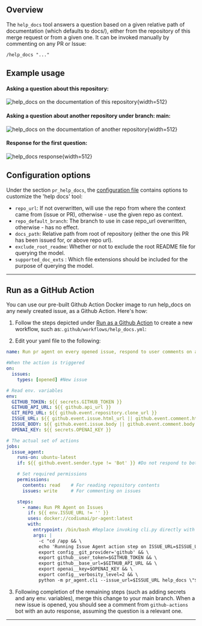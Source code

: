 ## Overview

The `help_docs` tool answers a question based on a given relative path of documentation (which defaults to docs/), either from the repository of this merge request or from a given one.
It can be invoked manually by commenting on any PR or Issue:
```
/help_docs "..."
```

## Example usage
#### Asking a question about this repository:
![help_docs on the documentation of this repository](https://codium.ai/images/pr_agent/help_docs_comment.png){width=512}

#### Asking a question about another repository under branch: main:
![help_docs on the documentation of another repository](https://codium.ai/images/pr_agent/help_docs_comment_explicit_git.png){width=512}

#### Response for the first question: 
![help_docs response](https://codium.ai/images/pr_agent/help_docs_response.png){width=512}

## Configuration options

Under the section `pr_help_docs`, the [configuration file](https://github.com/Codium-ai/pr-agent/blob/main/pr_agent/settings/configuration.toml#L50) contains options to customize the 'help docs' tool:

- `repo_url`: If not overwritten, will use the repo from where the context came from (issue or PR), otherwise - use the given repo as context.
- `repo_default_branch`: The branch to use in case repo_url overwritten, otherwise - has no effect.
- `docs_path`: Relative path from root of repository (either the one this PR has been issued for, or above repo url).
- `exclude_root_readme`:  Whether or not to exclude the root README file for querying the model.
- `supported_doc_exts` : Which file extensions should be included for the purpose of querying the model.

---
## Run as a GitHub Action

You can use our pre-built Github Action Docker image to run help_docs on any newly created issue, as a Github Action. Here's how:

1) Follow the steps depicted under [Run as a Github Action](https://qodo-merge-docs.qodo.ai/installation/github/#run-as-a-github-action) to create a new workflow, such as:`.github/workflows/help_docs.yml`:

2) Edit your yaml file to the following:

```yaml
name: Run pr agent on every opened issue, respond to user comments on an issue

#When the action is triggered
on:
  issues:
    types: [opened] #New issue

# Read env. variables
env:
  GITHUB_TOKEN: ${{ secrets.GITHUB_TOKEN }}
  GITHUB_API_URL: ${{ github.api_url }}
  GIT_REPO_URL: ${{ github.event.repository.clone_url }}
  ISSUE_URL: ${{ github.event.issue.html_url || github.event.comment.html_url }}
  ISSUE_BODY: ${{ github.event.issue.body || github.event.comment.body }}
  OPENAI_KEY: ${{ secrets.OPENAI_KEY }}

# The actual set of actions
jobs:
  issue_agent:
    runs-on: ubuntu-latest
    if: ${{ github.event.sender.type != 'Bot' }} #Do not respond to bots

    # Set required permissions
    permissions:
      contents: read    # For reading repository contents
      issues: write     # For commenting on issues

    steps:
      - name: Run PR Agent on Issues
        if: ${{ env.ISSUE_URL != '' }}
        uses: docker://codiumai/pr-agent:latest
        with:
          entrypoint: /bin/bash #Replace invoking cli.py directly with a shell
          args: |
            -c "cd /app && \
            echo 'Running Issue Agent action step on ISSUE_URL=$ISSUE_URL' && \
            export config__git_provider='github' && \
            export github__user_token=$GITHUB_TOKEN && \            
            export github__base_url=$GITHUB_API_URL && \
            export openai__key=$OPENAI_KEY && \
            export config__verbosity_level=2 && \
            python -m pr_agent.cli --issue_url=$ISSUE_URL help_docs \"$ISSUE_BODY\""
```

3) Following completion of the remaining steps (such as adding secrets and any env. variables), merge this change to your main branch.
When a new issue is opened, you should see a comment from `github-actions` bot with an auto response, assuming the question is a relevant one.
---
